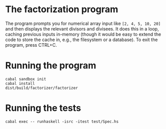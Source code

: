 # The factorization program

The program prompts you for numerical array input like `[2, 4, 5, 10, 20]` and
then displays the relevant divisors and divisees. It does this in a loop,
caching previous inputs in-memory (though it would be easy to extend the
code to store the cache in, e.g., the filesystem or a database). To exit
the program, press CTRL+C.

# Running the program

```
cabal sandbox init
cabal install
dist/build/factorizer/factorizer
```

# Running the tests

```
cabal exec -- runhaskell -isrc -itest test/Spec.hs
```
